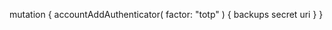 mutation {
    accountAddAuthenticator(
        factor: "totp"
    ) {
        backups
        secret
        uri
    }
}
